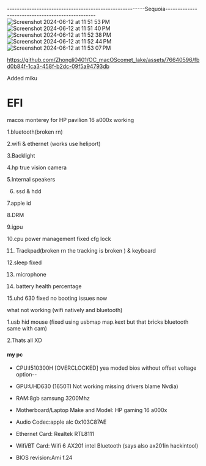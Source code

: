 
--------------------------------------------------------Sequoia-------------------------------------------------
![Screenshot 2024-06-12 at 11 51 53 PM](https://github.com/Zhongli0401/OC_macOScomet_lake/assets/76640596/3e9c5266-eede-46ba-b457-ec06ddcbe6bb)
![Screenshot 2024-06-12 at 11 51 40 PM](https://github.com/Zhongli0401/OC_macOScomet_lake/assets/76640596/8265f669-63c1-4374-a377-9cbe81ecd579)
![Screenshot 2024-06-12 at 11 52 38 PM](https://github.com/Zhongli0401/OC_macOScomet_lake/assets/76640596/34f41a2d-bc53-4608-9e32-45fe05dba842)
![Screenshot 2024-06-12 at 11 52 44 PM](https://github.com/Zhongli0401/OC_macOScomet_lake/assets/76640596/ba940f2d-8cfe-473b-aaf8-4932ae102478)
![Screenshot 2024-06-12 at 11 53 07 PM](https://github.com/Zhongli0401/OC_macOScomet_lake/assets/76640596/bf2ec9b3-ed66-4e99-a21b-8c0f96f32a46)


https://github.com/Zhongli0401/OC_macOScomet_lake/assets/76640596/fbd0b84f-1ca3-458f-b2dc-09f5a94793db


Added miku


# EFI

macos monterey for HP pavilion 16 a000x
working

1.bluetooth(broken rn)

2.wifi & ethernet (works use heliport)

3.Backlight

4.hp true vision camera

5.Internal speakers

6. ssd & hdd

7.apple id

8.DRM

9.igpu

10.cpu power management fixed cfg lock

11. Trackpad(broken rn the tracking is broken ) & keyboard

12.sleep fixed

13. microphone

14. battery health percentage

15.uhd 630 fixed no booting issues now

what not working
(wifi natively and bluetooth)

1.usb hid mouse (fixed using usbmap map.kext but that bricks bluetooth same with cam)

2.Thats all XD

#### my pc

- CPU:I510300H [OVERCLOCKED] yea moded bios without offset voltage option--

- GPU:UHD630 (1650TI Not working missing drivers blame Nvdia)

- RAM:8gb samsung 3200Mhz

- Motherboard/Laptop Make and Model: HP gaming 16 a000x

- Audio Codec:apple alc 0x103C87AE

- Ethernet Card: Realtek RTL8111

- Wifi/BT Card: Wifi 6 AX201 intel Bluetooth (says also ax201in hackintool)

- BIOS revision:Ami f.24


